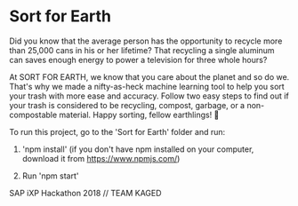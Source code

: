 <h1> Sort for Earth </h1>

Did you know that the average person has the opportunity to recycle more than 25,000 cans in his or her lifetime? That recycling a single aluminum can saves enough energy to power a television for three whole hours?

At SORT FOR EARTH, we know that you care about the planet and so do we. That's why we made a nifty-as-heck machine learning tool to help you sort your trash with more ease and accuracy. Follow two easy steps to find out if your trash is considered to be recycling, compost, garbage, or a non-compostable material. Happy sorting, fellow earthlings! 🌱




To run this project, go to the 'Sort for Earth' folder and run:

1. 'npm install' (if you don't have npm installed on your computer, download it from https://www.npmjs.com/)

2. Run 'npm start'



SAP iXP Hackathon 2018 // TEAM KAGED
